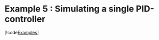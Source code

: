 # Example 5 : Simulating a single PID-controller

[!code[Examples](../TimeSeriesAnalysis.Tests/Examples/Pythonnet-examples/ex5_pid_sim.py)]
